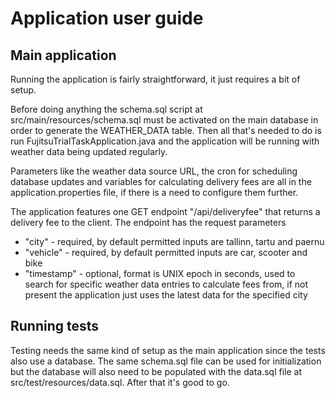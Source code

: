 # Application user guide

## Main application

Running the application is fairly straightforward, it just requires a bit of setup.

Before doing anything the schema.sql script at src/main/resources/schema.sql must be activated on the main database in order to generate the WEATHER_DATA table. Then all that's needed to do is run FujitsuTrialTaskApplication.java and the application will be running with weather data being updated regularly.

Parameters like the weather data source URL, the cron for scheduling database updates and variables for calculating delivery fees are all in the application.properties file, if there is a need to configure them further.

The application features one GET endpoint "/api/deliveryfee" that returns a delivery fee to the client. The endpoint has the request parameters
- "city" - required, by default permitted inputs are tallinn, tartu and paernu
- "vehicle" - required, by default permitted inputs are car, scooter and bike
- "timestamp" - optional, format is UNIX epoch in seconds, used to search for specific weather data entries to calculate fees from, if not present the application just uses the latest data for the specified city

## Running tests

Testing needs the same kind of setup as the main application since the tests also use a database. The same schema.sql file can be used for initialization but the database will also need to be populated with the data.sql file at src/test/resources/data.sql. After that it's good to go.
